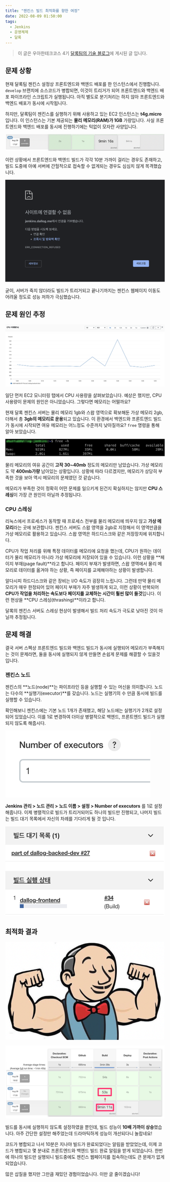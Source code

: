 ```yaml
---
title: "젠킨스 빌드 최적화를 향한 여정"
date: 2022-08-09 01:50:00
tags:
  - Jenkins
  - 운영체제
  - 달록
---
```


> 이 글은 우아한테크코스 4기 [달록팀의 기술 블로그](https://dallog.github.io/jenkins-build-optimization)에 게시된 글 입니다.

## 문제 상황

현재 달록팀 젠킨스 설정상 프론트엔드와 백엔드 배포를 한 인스턴스에서 진행합니다. `develop` 브랜치에 소스코드가 병합되면, 이것이 트리거가 되어 프론트엔드와 백엔드 배포 파이프라인 스크립트가 실행됩니다. 아직 별도로 분기처리는 하지 않아 프론트엔드와 백엔드 배포가 동시에 시작됩니다.

하지만, 달록팀이 젠킨스를 실행하기 위해 사용하고 있는 EC2 인스턴스는 **t4g.micro** 입니다. 이 인스턴스는 기본 제공되는 **물리 메모리(RAM)가 1GB** 가량입니다. 사실 프론트엔드와 백엔드 배포를 동시에 진행하기에는 턱없이 모자란 사양입니다.

![스프링부트 애플리케이션 빌드에 9분 가량 소요된다](./build-9m.png)

이런 상황에서 프론트엔드와 백엔드 빌드가 각각 10분 가까이 걸리는 경우도 존재하고, 빌드 도중에 아예 서버에 간헐적으로 접속할 수 없게되는 경우도 심심치 않게 목격했습니다.

![서버: 살... 려줘...](./dead-server.png)

굳이, 서버가 죽지 않더라도 빌드가 트리거되고 끝나기까지는 젠킨스 웹페이지 이동도 어려울 정도로 성능 저하가 극심했습니다.

## 문제 원인 추정

![빌드 중의 젠킨스 인스턴스 CPU 이용률](./cpu-utilization.png)

일단 먼저 EC2 모니터링 탭에서 CPU 사용량을 살펴보았습니다. 예상은 했지만, CPU 사용량이 문제의 원인은 아니었습니다. 그렇다면 메모리는 어떨까요?

현재 달록 젠킨스 서버는 물리 메모리 1gb와 스왑 영역으로 확보해둔 가상 메모리 2gb, 더해서 총 **3gb의 메모리로 운용**되고 있습니다. 이 환경에서 백엔드와 프론트엔드 빌드가 동시에 시작되면 여유 메모리는 어느정도 수준까지 낮아질까요? `free` 명령을 통해 알아 보았습니다.

![백엔드, 프론트엔드 동시 빌드 중 여유 메모리](./lack-of-memory.png)

물리 메모리의 여유 공간이 **고작 30~40mb** 정도의 메모리만 남았습니다. 가상 메모리도 약 **400mb가량** 남아있는 상황입니다. 상황에 따라 다르겠지만, 메모리가 상당히 부족한 것을 보아 역시 메모리의 문제였던 것 같습니다.

메모리가 부족한 것이 정확히 어떤 문제를 일으키게 된건지 확실하지는 않지만 **CPU 스레싱**이 가장 큰 원인이 아닐까 추정됩니다.

### CPU 스레싱

리눅스에서 프로세스가 동작할 때 프로세스 전부를 물리 메모리에 띄우지 않고 **가상 메모리**라는 곳에 보관합니다. 젠킨스 서버도 스왑 영역을 2gb로 지정해서 이 영역만큼을 가상 메모리로 활용하고 있습니다. 스왑 영역은 하드디스크와 같은 저장장치에 위치합니다.

CPU가 작업 처리를 위해 특정 데이터를 메모리에 요청을 했는데, CPU가 원하는 데이터가 물리 메모리가 아니라 가상 메모리에 저장되어 있을 수 있습니다. 이런 상황을 **페이지 부재(page fault)**라고 합니다. 페이지 부재가 발생하면, 스왑 영역에서 물리 메모리로 데이터를 옮겨야 하는 상황, 즉 페이지를 교체해야하는 상황이 발생합니다.

알다시피 하드디스크와 같은 장비는 I/O 속도가 굉장히 느립니다. 그런데 만약 물리 메모리가 매우 한정되어 있어 페이지 부재가 자주 발생하게 되고, 이런 상황이 반복되어 **CPU가 작업을 처리하는 속도보다 페이지를 교체하는 시간이 훨씬 많이 들것**입니다. 이런 현상을 **CPU 스레싱(thrashing)**이라고 합니다.

달록의 젠킨스 서버도 스레싱 현상이 발생해서 빌드 처리 속도가 극도로 낮아진 것이 아닐까 추정됩니다.

## 문제 해결

결국 서버 스펙상 프론트엔드 빌드와 백엔드 빌드가 동시에 실행되어 메모리가 부족해지는 것이 문제라면, 둘을 동시에 실행되지 않게 만들면 손쉽게 문제를 해결할 수 있을것 입니다.

### 젠킨스 노드

젠킨스의 **노드(node)**는 파이프라인 등을 실행할 수 있는 머신을 의미합니다. 노드는 다수의 **실행기(executor)**를 갖습니다. 노드는 실행기의 수 만큼 동시에 빌드를 실행할 수 있습니다.

확인해보니 젠킨스에는 기본 노드 1개가 존재했고, 해당 노드에는 실행기가 2개로 설정되어 있었습니다. 이를 1로 변경하여 더이상 병렬적으로 백엔드, 프론트엔드 빌드가 실행되지 않도록 해줍시다.

![](./number-of-executors.png)

**Jenkins 관리 > 노드 관리 > 노드 이름 > 설정 > Number of executors** 를 1로 설정해줍니다. 이제 병렬적으로 빌드가 트리거되어도 하나의 빌드만 진행되고, 나머지 빌드는 빌드 대기 목록에서 자신의 차례를 기다리게 될 것 입니다.

![](./waiting.png)

## 최적화 결과

![](./super-strong-jenkins.png)

![](./optimized.png)

빌드를 동시에 실행하지 않도록 설정하였을 뿐인데, 빌드 성능이 **10배 가까이 상승**했습니다. 아주 간단한 설정만 해주었는데 드라마틱하게 성능이 개선되다니 놀랍네요!

코드가 병합되고 나서 10분은 지나야 빌드가 완료되었다는 알림을 받았었는데, 이제 코드가 병합되고 몇 분내로 프론트엔드와 백엔드 빌드 완료 알림을 받게 되었습니다. 한번에 하나의 빌드만 실행되니 빌드중에도 젠킨스 웹페이지를 접속하는데도 큰 문제가 없게 되었습니다.

많은 삽질을 했지만 그만큼 재밌던 경험이었습니다. 이만 글 줄이겠습니다!
